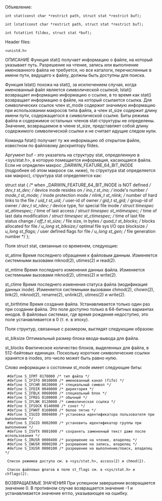 Объявление:

    int stat(const char *restrict path, struct stat *restrict buf);

    int lstat(const char *restrict path, struct stat *restrict buf);

    int fstat(int fildes, struct stat *buf);
    
Header files:

    <unistd.h>
    
ОПИСАНИЕ
Функция stat() получает информацию о файле, на который указывает путь.  Разрешение на чтение, запись или выполнение именованного файла не требуется, но все каталоги, перечисленные в имени пути, ведущего к файлу, должны быть доступны для поиска.

Функция lstat() похожа на stat(), за исключением случая, когда именованный файл является символической ссылкой; lstat() возвращает информацию информацию о ссылке, в то время как stat() возвращает информацию о файле, на который ссылается ссылка.  Для символических ссылок член st_mode содержит значимую информацию при использовании макросов типа файла, а член st_size содержит длину имени пути, содержащегося в символической ссылке. Биты режима файла и содержимое остальных членов stat-структуры не определены. Значение, возвращаемое в члене st_size, представляет собой длину содержимого символической ссылки и не считает идущие следом нули.

Команда fstat() получает ту же информацию об открытом файле, известном по файловому дескриптору fildes.

Аргумент buf - это указатель на структуру stat, определенную в <sys/stat.h>, в которую помещается информация, касающаяся файла.  Если не определен макрос _DARWIN_FEATURE_64_BIT_INODE (подробнее об этом макросе см. ниже), то структура stat определяется как макрос), структура stat определяется как:

struct stat { /* when _DARWIN_FEATURE_64_BIT_INODE is NOT defined */
         dev_t    st_dev;    /* device inode resides on */
         ino_t    st_ino;    /* inode's number */
         mode_t   st_mode;   /* inode protection mode */
         nlink_t  st_nlink;  /* number of hard links to the file */
         uid_t    st_uid;    /* user-id of owner */
         gid_t    st_gid;    /* group-id of owner */
         dev_t    st_rdev;   /* device type, for special file inode */
         struct timespec st_atimespec;  /* time of last access */
         struct timespec st_mtimespec;  /* time of last data modification */
         struct timespec st_ctimespec;  /* time of last file status change */
         off_t    st_size;   /* file size, in bytes */
         quad_t   st_blocks; /* blocks allocated for file */
         u_long   st_blksize;/* optimal file sys I/O ops blocksize */
         u_long   st_flags;  /* user defined flags for file */
         u_long   st_gen;    /* file generation number */
     };

Поля struct stat, связанные со временем, следующие:

st_atime 
Время последнего обращения к файловым данным.  Изменяется системными вызовами mknod(2), utimes(2) и read(2).

st_mtime 
Время последнего изменения данных файла.  Изменяется системными вызовами mknod(2), utimes(2) и write(2).

st_ctime 
Время последнего изменения статуса файла (модификация данных inode).  Изменяется системными вызовами chmod(2), chown(2), link(2), mknod(2), rename(2), unlink(2), utimes(2) и write(2).

st_birthtime 
Время создания файла. Устанавливается только один раз при создании файла. Это поле доступно только в 64-битных вариантах инодов. В файловых системах, где время рождения недоступно, это поле устанавливается в 0 (т. е. в эпоху).

Поля структур, связанные с размером, выглядят следующим образом:

st_blksize 
Оптимальный размер блока ввода-вывода для файла.

st_blocks 
Фактическое количество блоков, выделенных для файла, в 512-байтовых единицах.  Поскольку короткие символические ссылки хранятся в inodes, это число может быть равно нулю.

Cлово информации о состоянии st_mode имеет следующие биты:

     #define S_IFMT 0170000 /* тип файла */
     #define S_IFIFO 0010000 /* именованный канал (fifo) */
     #define S_IFCHR 0020000 /* специальный символ */
     #define S_IFDIR 0040000 /* директория */
     #define S_IFBLK 0060000 /* специальный блок */
     #define S_IFREG 0100000 /* обычный */
     #define S_IFLNK 0120000 /* символическая ссылка */
     #define S_IFSOCK 0140000 /* сокет */
     #define S_IFWHT 0160000 /* белое пятно */
     #define S_ISUID 0004000 /* установка идентификатора пользователя при выполнении */
     #define S_ISGID 0002000 /* установить идентификатор группы при выполнении */
     #define S_ISVTX 0001000 /* сохранять замененный текст даже после использования */
     #define S_IRUSR 0000400 /* разрешение на чтение, владелец */
     #define S_IWUSR 0000200 /* разрешение на запись, владелец */
     #define S_IXUSR 0000100 /* разрешение на выполнение/поиск, владелец */

     Список режимов доступа см. в <sys/stat.h>, access(2) и chmod(2).

     Список файловых флагов в поле st_flags см. в <sys/stat.h> и chflags(2).

ВОЗВРАЩАЕМЫЕ ЗНАЧЕНИЯ
При успешном завершении возвращается значение 0.  В противном случае возвращается значение -1 и устанавливается значение errno, указывающее на ошибку.
